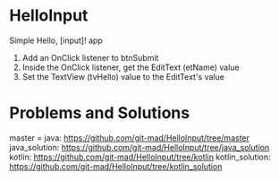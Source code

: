 # HelloInput
Simple Hello, [input]! app


1. Add an OnClick listener to btnSubmit
2. Inside the OnClick listener, get the EditText (etName) value
3. Set the TextView (tvHello) value to the EditText's value

# Problems and Solutions
master = java: https://github.com/git-mad/HelloInput/tree/master
java_solution: https://github.com/git-mad/HelloInput/tree/java_solution
kotlin: https://github.com/git-mad/HelloInput/tree/kotlin
kotlin_solution: https://github.com/git-mad/HelloInput/tree/kotlin_solution

